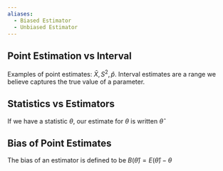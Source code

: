 ```yaml
---
aliases:
  - Biased Estimator
  - Unbiased Estimator
---
```

## Point Estimation vs Interval
Examples of point estimates: $\bar{X},S^{2},\hat{p}$.
Interval estimates are a range we believe captures the true value of a parameter.
## Statistics vs Estimators
If we have a statistic $\theta$, our estimate for $\theta$ is written $\hat{\theta}$
## Bias of Point Estimates
The bias of an estimator is defined to be $B(\hat{\theta})=E(\hat{\theta})-\theta$
